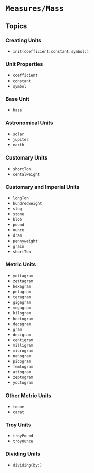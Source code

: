 # ``Measures/Mass``

## Topics

### Creating Units

- ``init(coefficient:constant:symbol:)``

### Unit Properties

- ``coefficient``
- ``constant``
- ``symbol``

### Base Unit

- ``base``

### Astronomical Units

- ``solar``
- ``jupiter``
- ``earth``

### Customary Units

- ``shortTon``
- ``centalweight``

### Customary and Imperial Units

- ``longTon``
- ``hundredweight``
- ``slug``
- ``stone``
- ``blob``
- ``pound``
- ``ounce``
- ``dram``
- ``pennyweight``
- ``grain``
- ``shortTon``

### Metric Units

- ``yottagram``
- ``zettagram``
- ``hexagram``
- ``petagram``
- ``teragram``
- ``gigagram``
- ``megagram``
- ``kilogram``
- ``hectogram``
- ``decagram``
- ``gram``
- ``decigram``
- ``centigram``
- ``milligram``
- ``microgram``
- ``nanogram``
- ``picogram``
- ``femtogram``
- ``attogram``
- ``zeptogram``
- ``yoctogram``

### Other Metric Units

- ``tonne``
- ``carat``

### Troy Units

- ``troyPound``
- ``troyOunce``

### Dividing Units

- ``dividing(by:)``
